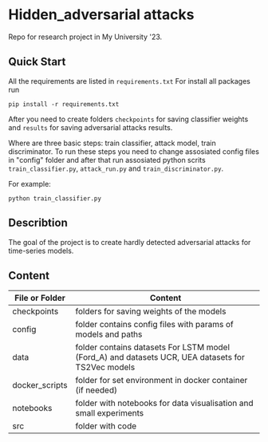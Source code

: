 # Hidden_adversarial attacks

Repo for research project in My University '23.

## Quick Start

All the requirements are listed in `requirements.txt`
For install all packages run 

```
pip install -r requirements.txt
```

After you need to create folders `checkpoints` for saving classifier weights and `results` for saving adversarial attacks results. 

Where are three basic steps: train classifier, attack model, train discriminator.
To run these steps you need to change assosiated config files in "config" folder and after that run assosiated python scrits `train_classifier.py`, `attack_run.py` and `train_discriminator.py`.

For example:
```
python train_classifier.py
```
## Describtion

The goal of the project is to create hardly detected adversarial attacks for time-series models. 

## Content


| File or Folder | Content |
| --- | --- |
| checkpoints| folders for saving weights of the models |
| config | folder contains config files with params of models and paths |
| data | folder contains datasets For LSTM model (Ford_A) and datasets UCR, UEA datasets for TS2Vec models |
| docker_scripts | folder for set environment in docker container (if needed) |
| notebooks | folder with notebooks for data visualisation and small experiments|
| src | folder with code|
